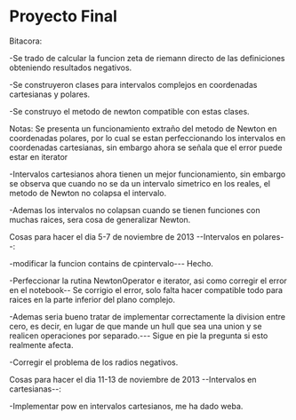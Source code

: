 Proyecto Final
=================

Bitacora:

-Se trado de calcular la funcion zeta de riemann directo de las definiciones obteniendo resultados negativos.

-Se construyeron clases para intervalos complejos en coordenadas cartesianas y polares.

-Se construyo el metodo de newton compatible con estas clases.

Notas: Se presenta un funcionamiento extraño del metodo de Newton en coordenadas
polares, por lo cual se estan perfeccionando los intervalos en coordenadas cartesianas, sin embargo ahora se señala que el error puede estar en iterator

-Intervalos cartesianos ahora tienen un mejor funcionamiento, sin embargo se observa que cuando no se da un intervalo
simetrico en los reales, el metodo de Newton no colapsa el intervalo.

-Ademas los intervalos no colapsan cuando se tienen funciones con muchas raices, sera cosa de generalizar Newton.


Cosas para hacer el dia 5-7 de noviembre de 2013 --Intervalos en polares--:

-modificar la funcion contains de cpintervalo--- Hecho.

-Perfeccionar la rutina NewtonOperator e iterator, asi como corregir el error en el notebook-- Se corrigio el error, solo falta hacer compatible todo para raices en la parte inferior del plano complejo.

-Ademas seria bueno tratar de implementar correctamente la division entre cero, es decir, en lugar de que mande un hull que sea una union
y se realicen operaciones por separado.--- Sigue en pie la pregunta si esto realmente afecta.

-Corregir el problema de los radios negativos.

Cosas para hacer el dia 11-13 de noviembre de 2013 --Intervalos en cartesianas--:

-Implementar pow en intervalos cartesianos, me ha dado weba.



